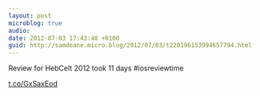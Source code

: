 ```yaml
---
layout: post
microblog: true
audio: 
date: 2012-07-03 17:43:48 +0100
guid: http://samdeane.micro.blog/2012/07/03/t220196153994657794.html
---
```

Review for HebCelt 2012 took 11 days
#iosreviewtime 

[t.co/GxSaxEod](http://t.co/GxSaxEod)

